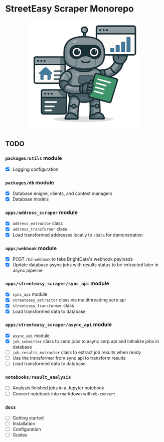 # StreetEasy Scraper Monorepo

<div align="center" style="margin-bottom: 20px">
    <img src="./docs/src/assets/scraper-hero.png" alt="Scraper mascot hero section" height="350px">
</div>

## TODO

### `packages/utils` module

- [x] Logging configuration

### `packages/db` module

- [x] Database enigne, clients, and context managers
- [x] Database models

### `apps/address_scraper` module

- [x] `address_extractor` class
- [x] `address_transformer` class
- [x] Load transformed addresses locally to `/data` for demonstration

### `apps/webhook` module

- [x] POST `/bd-webhook` to take BrightData's webhook payloads
- [x] Update database async jobs with results status to be extracted later in async pipeline

### `apps/streeteasy_scraper/sync_api` module

- [x] `sync_api` module
- [x] `streeteasy_extractor` class via multithreading serp api
- [x] `streeteasy_transformer` class
- [x] Load transformed data to database

### `apps/streeteasy_scraper/async_api` module

- [x] `async_api` module
- [x] `job_submitter` class to send jobs to async serp api and initialize jobs in database
- [ ] `job_results_extractor` class to extract job results when ready
- [ ] Use the transformer from sync api to transform results
- [ ] Load transformed data to database

### `notebooks/result_analysis`

- [ ] Analysis finished jobs in a Jupyter notebook
- [ ] Convert notebook into markdown with `nb-convert`

### `docs`

- [ ] Getting started
- [ ] Installation
- [ ] Configuration
- [ ] Guides
